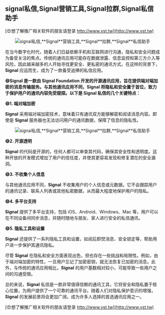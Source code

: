 ## **signal私信,**Signal**营销工具,**Signal**拉群,**Signal**私信助手**

[😍想了解推广相关软件的朋友请登录 http://www.vst.tw](http://www.vst.tw)

 <center><img src="https://vst.tw/MP4/tuiguang/png/6.png" alt="signal私信,**Signal**营销工具,**Signal**拉群,**Signal**私信助手"></center>

在当今数字化时代，随着人们日益依赖手机和互联网进行沟通，隐私和安全问题成为备受关注的焦点。传统的通讯应用可能存在数据泄露、信息监控和第三方介入等风险，因此越来越多的人开始寻找更安全、更私密的通讯方式。在这样的背景下，**Signal** 应运而生，成为了一款备受追捧的私信应用。

**😄**Signal** 是一款由 **Signal** Foundation 开发的开源通讯应用，旨在提供端对端加密的消息传输服务。与其他通讯应用不同，**Signal** 将隐私和安全置于首位，致力于保护用户的通讯内容免受窥探。以下是 **Signal** 私信的几个关键特点：**

**😄1. 端对端加密**

**Signal** 采用端对端加密技术，意味着只有通讯双方能够解密和阅读消息内容。即使是 **Signal** 服务器也无法访问用户的通讯数据，保障了信息的隐私性。

 <center><img src="https://vst.tw/MP4/tuiguang/png/3.png" alt="signal私信,**Signal**营销工具,**Signal**拉群,**Signal**私信助手"></center>

**😄2. 开源透明**

**Signal** 的代码是开源的，任何人都可以审查其代码，确保其安全性和透明度。这种开放的开发模式增加了用户的信任度，并使其更容易发现和修复潜在的安全漏洞。

**😄3. 不收集个人信息**

与其他通讯应用不同，**Signal** 不收集用户的个人信息或元数据。它不会跟踪用户的通讯记录、联系人列表或其他私密数据，从而最大程度地保护用户的隐私。

**😄4. 多平台支持**

**Signal** 提供了多平台支持，包括 iOS、Android、Windows、Mac 等，用户可以在不同设备间同步消息，并随时随地与朋友、家人进行安全的私信通讯。

**😄5. 隐私工具和设置**

**Signal** 还提供了一系列隐私工具和设置，如阅后即焚消息、安全锁定等，帮助用户进一步保护其通讯隐私。

尽管 **Signal** 在隐私和安全方面表现出色，但也存在一些挑战和局限性。例如，由于端对端加密的特性，一旦用户忘记了加密密钥，就无法恢复已加密的消息。此外，与传统的通讯应用相比，**Signal** 的用户基数相对较小，可能导致一些用户之间的沟通受限。

总的来说，**Signal** 私信是一款非常值得信赖的通讯工具，它将安全和隐私置于核心位置，为用户提供了一个可靠的通讯平台。随着人们对隐私保护意识的增强，**Signal** 的发展前景将会更加广阔，成为许多人选择的首选通讯应用之一。

[😍想了解推广相关软件的朋友请登录 http://www.vst.tw](http://www.vst.tw)



